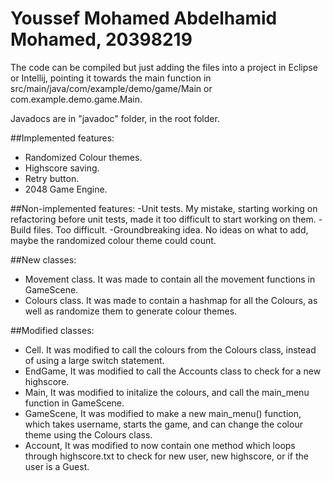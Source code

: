 # Youssef Mohamed Abdelhamid Mohamed, 20398219

The code can be compiled but just adding the files into a project in Eclipse or Intellij, pointing it towards the main function in src/main/java/com/example/demo/game/Main or com.example.demo.game.Main.

Javadocs are in "javadoc" folder, in the root folder.

##Implemented features:
- Randomized Colour themes.
- Highscore saving.
- Retry button.
- 2048 Game Engine.

##Non-implemented features:
-Unit tests. My mistake, starting working on refactoring before unit tests, made it too difficult to start working on them.
-Build files. Too difficult.
-Groundbreaking idea. No ideas on what to add, maybe the randomized colour theme could count.

##New classes:
- Movement class. It was made to contain all the movement functions in GameScene.
- Colours class. It was made to contain a hashmap for all the Colours, as well as randomize them to generate colour themes.

##Modified classes:
- Cell. It was modified to call the colours from the Colours class, instead of using a large switch statement.
- EndGame, It was modified to call the Accounts class to check for a new highscore.
- Main, It was modified to initalize the colours, and call the main_menu function in GameScene.
- GameScene, It was modified to make a new main_menu() function, which takes username, starts the game, and can change the colour theme using the Colours class.
- Account, It was modified to now contain one method which loops through highscore.txt to check for new user, new highscore, or if the user is a Guest.
